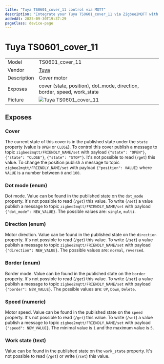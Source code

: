 ```yaml
---
title: "Tuya TS0601_cover_11 control via MQTT"
description: "Integrate your Tuya TS0601_cover_11 via Zigbee2MQTT with whatever smart home infrastructure you are using without the vendor's bridge or gateway."
addedAt: 2025-09-30T19:37:29
pageClass: device-page
---
```


<!-- !!!! -->
<!-- ATTENTION: This file is auto-generated through docgen! -->
<!-- You can only edit the "Notes"-Section between the two comment lines "Notes BEGIN" and "Notes END". -->
<!-- Do not use h1 or h2 heading within "## Notes"-Section. -->
<!-- !!!! -->

# Tuya TS0601_cover_11

|     |     |
|-----|-----|
| Model | TS0601_cover_11  |
| Vendor  | [Tuya](/supported-devices/#v=Tuya)  |
| Description | Cover motor |
| Exposes | cover (state, position), dot_mode, direction, border, speed, work_state |
| Picture | ![Tuya TS0601_cover_11](https://www.zigbee2mqtt.io/images/devices/TS0601_cover_11.png) |


<!-- Notes BEGIN: You can edit here. Add "## Notes" headline if not already present. -->


<!-- Notes END: Do not edit below this line -->




## Exposes

### Cover 
The current state of this cover is in the published state under the `state` property (value is `OPEN` or `CLOSE`).
To control this cover publish a message to topic `zigbee2mqtt/FRIENDLY_NAME/set` with payload `{"state": "OPEN"}`, `{"state": "CLOSE"}`, `{"state": "STOP"}`.
It's not possible to read (`/get`) this value.
To change the position publish a message to topic `zigbee2mqtt/FRIENDLY_NAME/set` with payload `{"position": VALUE}` where `VALUE` is a number between `0` and `100`.

### Dot mode (enum)
Dot mode.
Value can be found in the published state on the `dot_mode` property.
It's not possible to read (`/get`) this value.
To write (`/set`) a value publish a message to topic `zigbee2mqtt/FRIENDLY_NAME/set` with payload `{"dot_mode": NEW_VALUE}`.
The possible values are: `single`, `multi`.

### Direction (enum)
Motor direction.
Value can be found in the published state on the `direction` property.
It's not possible to read (`/get`) this value.
To write (`/set`) a value publish a message to topic `zigbee2mqtt/FRIENDLY_NAME/set` with payload `{"direction": NEW_VALUE}`.
The possible values are: `normal`, `reversed`.

### Border (enum)
Border mode.
Value can be found in the published state on the `border` property.
It's not possible to read (`/get`) this value.
To write (`/set`) a value publish a message to topic `zigbee2mqtt/FRIENDLY_NAME/set` with payload `{"border": NEW_VALUE}`.
The possible values are: `UP`, `Down`, `Delete`.

### Speed (numeric)
Motor speed.
Value can be found in the published state on the `speed` property.
It's not possible to read (`/get`) this value.
To write (`/set`) a value publish a message to topic `zigbee2mqtt/FRIENDLY_NAME/set` with payload `{"speed": NEW_VALUE}`.
The minimal value is `1` and the maximum value is `5`.

### Work state (text)
Value can be found in the published state on the `work_state` property.
It's not possible to read (`/get`) or write (`/set`) this value.

